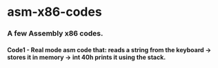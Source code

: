 # asm-x86-codes

### A few Assembly x86 codes.

#### Code1 - Real mode asm code that: reads a string from the keyboard -> stores it in memory -> int 40h prints it using the stack.
